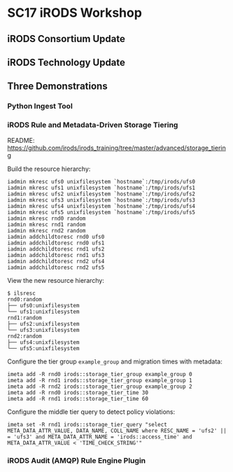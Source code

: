 # SC17 iRODS Workshop

## iRODS Consortium Update

## iRODS Technology Update

## Three Demonstrations

### Python Ingest Tool

### iRODS Rule and Metadata-Driven Storage Tiering

README:
  https://github.com/irods/irods_training/tree/master/advanced/storage_tiering

Build the resource hierarchy:
```
iadmin mkresc ufs0 unixfilesystem `hostname`:/tmp/irods/ufs0
iadmin mkresc ufs1 unixfilesystem `hostname`:/tmp/irods/ufs1
iadmin mkresc ufs2 unixfilesystem `hostname`:/tmp/irods/ufs2
iadmin mkresc ufs3 unixfilesystem `hostname`:/tmp/irods/ufs3
iadmin mkresc ufs4 unixfilesystem `hostname`:/tmp/irods/ufs4
iadmin mkresc ufs5 unixfilesystem `hostname`:/tmp/irods/ufs5
iadmin mkresc rnd0 random
iadmin mkresc rnd1 random
iadmin mkresc rnd2 random
iadmin addchildtoresc rnd0 ufs0
iadmin addchildtoresc rnd0 ufs1
iadmin addchildtoresc rnd1 ufs2
iadmin addchildtoresc rnd1 ufs3
iadmin addchildtoresc rnd2 ufs4
iadmin addchildtoresc rnd2 ufs5
```

View the new resource hierarchy:
```
$ ilsresc
rnd0:random
├── ufs0:unixfilesystem
└── ufs1:unixfilesystem
rnd1:random
├── ufs2:unixfilesystem
└── ufs3:unixfilesystem
rnd2:random
├── ufs4:unixfilesystem
└── ufs5:unixfilesystem
```

Configure the tier group `example_group` and migration times with metadata:
```
imeta add -R rnd0 irods::storage_tier_group example_group 0
imeta add -R rnd1 irods::storage_tier_group example_group 1
imeta add -R rnd2 irods::storage_tier_group example_group 2
imeta add -R rnd0 irods::storage_tier_time 30
imeta add -R rnd1 irods::storage_tier_time 60
```

Configure the middle tier query to detect policy violations:
```
imeta set -R rnd1 irods::storage_tier_query "select META_DATA_ATTR_VALUE, DATA_NAME, COLL_NAME where RESC_NAME = 'ufs2' || = 'ufs3' and META_DATA_ATTR_NAME = 'irods::access_time' and META_DATA_ATTR_VALUE < 'TIME_CHECK_STRING'"
```

### iRODS Audit (AMQP) Rule Engine Plugin


